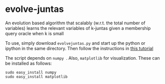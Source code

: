 evolve-juntas
=============

An evolution based algorithm that scalably (w.r.t. the total number of variables) learns the relevant variables of
k-juntas given a membership query oracle when k is small

To use, simply download `evolvejuntas.py` and start up the python or ipython in the same directory. Then follow the
instructions in [this tutorial](http://s3.amazonaws.com/burjorjee/www/evolvejuntas_tutorial.slides.html)

The script depends on `numpy `. Also, `matplotlib` for visualization. These can be installed as follows:

    sudo easy_install numpy
    sudo easy_install matplotlib